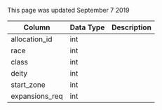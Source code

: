 This page was updated September 7 2019

| Column         | Data Type | Description |
| -------------- | --------- | ----------- |
| allocation_id  | int       |             |
| race           | int       |             |
| class          | int       |             |
| deity          | int       |             |
| start_zone     | int       |             |
| expansions_req | int       |             |